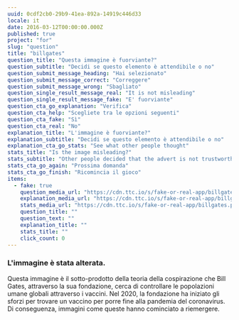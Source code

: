```yaml
---
uuid: 0cdf2cb0-29b9-41ea-892a-14919c446d33
locale: it
date: 2016-03-12T00:00:00.000Z
published: true
project: "for"
slug: "question"
title: "billgates"
question_title: "Questa immagine è fuorviante?"
question_subtitle: "Decidi se questo elemento è attendibile o no"
question_submit_message_heading: "Hai selezionato"
question_submit_message_correct: "Correggere"
question_submit_message_wrong: "Sbagliato"
question_single_result_message_real: "It is not misleading"
question_single_result_message_fake: "E' fuorviante"
question_cta_go_explanation: "Verifica"
question_cta_help: "Scegliete tra le opzioni seguenti"
question_cta_fake: "Sì"
question_cta_real: "No"
explanation_title: "L'immagine è fuorviante?"
explanation_subtitle: "Decidi se questo elemento è attendibile o no"
explanation_cta_go_stats: "See what other people thought"
stats_title: "Is the image misleading?"
stats_subtitle: "Other people decided that the advert is not trustworthy"
stats_cta_go_again: "Prossima domanda"
stats_cta_go_finish: "Ricomincia il gioco"
items:
  - fake: true
    question_media_url: "https://cdn.ttc.io/s/fake-or-real-app/billgates.png"
    explanation_media_url: "https://cdn.ttc.io/s/fake-or-real-app/billgates.png"
    stats_media_url: "https://cdn.ttc.io/s/fake-or-real-app/billgates.png"
    question_title: ""
    question_text: ""
    explanation_title: ""
    stats_title: ""
    click_count: 0
---
```

### L'immagine è stata alterata.

Questa immagine è il sotto-prodotto della teoria della cospirazione che Bill Gates, attraverso la sua fondazione, cerca di controllare le popolazioni umane globali attraverso i vaccini. Nel 2020, la fondazione ha iniziato gli sforzi per trovare un vaccino per porre fine alla pandemia del coronavirus. 
Di conseguenza, immagini come queste hanno cominciato a riemergere. 
